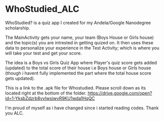 # WhoStudied_ALC
WhoStudied? is a quiz app I created for my Andela/Google Nanodegree scholarship.

The MainActivity gets your name, your team (Boys House or Girls house) and the topic(s) you are intrested in getting quized on.
It then uses these data to personalize your experience in the Test Activity; which is where you will take your test and get your score.

The idea is a Boys vs Girls Quiz App where Player's quiz score gets added (updated) to the total score of their house i.e Boys house or Girls house (though i havent fully implemented the part where the total house score gets updated).

This is a link to the .apk file for Whostudied. Please scroll down as its located right at the bottom of the folder. https://drive.google.com/open?id=1-YksbZdzrb8vvIwsiwvR9KU1wda1HqQC

I'm proud of myself as i have changed since i started reading codes. Thank you ALC.
